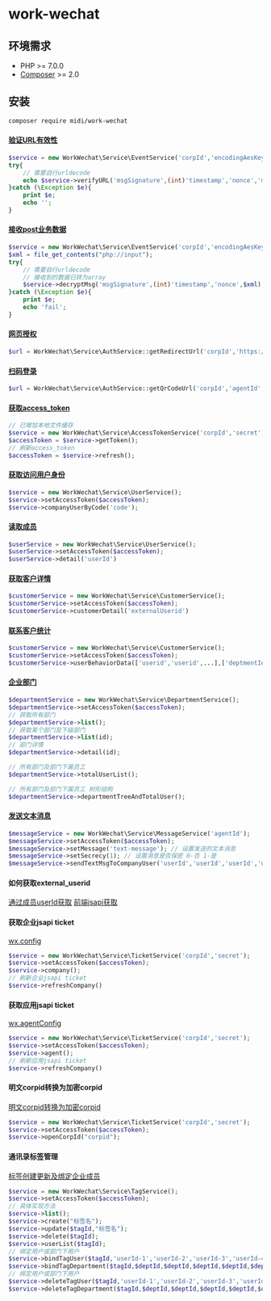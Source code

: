 # work-wechat
## 环境需求

- PHP >= 7.0.0
- [Composer](https://getcomposer.org/) >= 2.0

## 安装

```bash
composer require midi/work-wechat
```
#### [验证URL有效性](https://developer.work.weixin.qq.com/document/path/90238#%E9%AA%8C%E8%AF%81url%E6%9C%89%E6%95%88%E6%80%A7)
```php
$service = new WorkWechat\Service\EventService('corpId','encodingAesKey','token');
try{
    // 需要自行urldecode
    echo $service->verifyURL('msgSignature',(int)'timestamp','nonce','msgEncrypt');
}catch (\Exception $e){
    print $e;
    echo '';
}
```

#### [接收post业务数据](https://developer.work.weixin.qq.com/document/path/91116#32-%E6%94%AF%E6%8C%81http-post%E8%AF%B7%E6%B1%82%E6%8E%A5%E6%94%B6%E4%B8%9A%E5%8A%A1%E6%95%B0%E6%8D%AE)
```php
$service = new WorkWechat\Service\EventService('corpId','encodingAesKey','token');
$xml = file_get_contents("php://input");
try{
    // 需要自行urldecode
    // 接收到的数据已转为array
    $service->decryptMsg('msgSignature',(int)'timestamp','nonce',$xml);
}catch (\Exception $e){
    print $e;
    echo 'fail';
}
```

#### [网页授权](https://developer.work.weixin.qq.com/document/path/91022)
```php
$url = WorkWechat\Service\AuthService::getRedirectUrl('corpId','https://www.baidu.com')
```

#### [扫码登录](https://developer.work.weixin.qq.com/document/path/91019)
```php
$url = WorkWechat\Service\AuthService::getQrCodeUrl('corpId','agentId','https://www.baidu.com','')
```

#### [获取access_token](https://developer.work.weixin.qq.com/document/path/91039)
```php
// 已增加本地文件缓存
$service = new WorkWechat\Service\AccessTokenService('corpId','secret');
$accessToken = $service->getToken();
// 刷新access_token
$accessToken = $service->refresh();

```

#### [获取访问用户身份](https://developer.work.weixin.qq.com/document/path/91023)
```php
$service = new WorkWechat\Service\UserService();
$service->setAccessToken($accessToken);
$service->companyUserByCode('code');
```
#### [读取成员](https://developer.work.weixin.qq.com/document/path/90196)
```php
$userService = new WorkWechat\Service\UserService();
$userService->setAccessToken($accessToken);
$userService->detail('userId')
```

#### [获取客户详情](https://developer.work.weixin.qq.com/document/path/92114)
```php
$customerService = new WorkWechat\Service\CustomerService();
$customerService->setAccessToken($accessToken);
$customerService->customerDetail('externalUserid')
```

#### [联系客户统计](https://developer.work.weixin.qq.com/document/path/92132)
```php
$customerService = new WorkWechat\Service\CustomerService();
$customerService->setAccessToken($accessToken);
$customerService->userBehaviorData(['userid','userid',...],['deptmentId',...],1618780712,1649903913)
```

#### [企业部门]()
```php
$departmentService = new WorkWechat\Service\DepartmentService();
$departmentService->setAccessToken($accessToken);
// 获取所有部门
$departmentService->list();
// 获取某个部门及下级部门
$departmentService->list(id);
// 部门详情
$departmentService->detail(id);

// 所有部门及部门下属员工
$departmentService->totalUserList();

// 所有部门及部门下属员工 树形结构
$departmentService->departmentTreeAndTotalUser();
```

#### [发送文本消息](https://developer.work.weixin.qq.com/document/path/90236#%E6%96%87%E6%9C%AC%E6%B6%88%E6%81%AF)
```php
$messageService = new WorkWechat\Service\MessageService('agentId');
$messageService->setAccessToken($accessToken);
$messageService->setMessage('text-message'); // 设置发送的文本消息
$messageService->setSecrecy(1); // 设置消息是否保密 0-否 1-是
$messageService->sendTextMsgToCompanyUser('userId','userId','userId','userId','userId','userId','userId'); // 向多个/一个userId发送此消息
```

#### 如何获取external_userid
[通过成员userId获取](https://developer.work.weixin.qq.com/document/path/92113)
[前端jsapi获取](https://developer.work.weixin.qq.com/document/path/91799)

#### 获取企业jsapi ticket
[wx.config](https://developer.work.weixin.qq.com/document/path/94313)
```php
$service = new WorkWechat\Service\TicketService('corpId','secret');
$service->setAccessToken($accessToken);
$service->company();
// 刷新企业jsapi ticket
$service->refreshCompany()
```

#### 获取应用jsapi ticket
[wx.agentConfig](https://developer.work.weixin.qq.com/document/path/94313)
```php
$service = new WorkWechat\Service\TicketService('corpId','secret');
$service->setAccessToken($accessToken);
$service->agent();
// 刷新应用jsapi ticket
$service->refreshCompany()
```

#### 明文corpid转换为加密corpid
[明文corpid转换为加密corpid](https://developer.work.weixin.qq.com/document/path/95604)
```php
$service = new WorkWechat\Service\TicketService('corpId','secret');
$service->setAccessToken($accessToken);
$service->openCorpId("corpid");
```

#### 通讯录标签管理
[标签创建更新及绑定企业成员](https://developer.work.weixin.qq.com/document/path/90210)
```php
$service = new WorkWechat\Service\TagService();
$service->setAccessToken($accessToken);
// 具体实现方法
$service->list();
$service->create("标签名");
$service->update($tagId,"标签名");
$service->delete($tagId);
$service->userList($tagId);
// 绑定用户或部门下用户
$service->bindTagUser($tagId,'userId-1','userId-2','userId-3','userId-4',...); // 可绑定1个或多个，100条上限
$service->bindTagDepartment($tagId,$deptId,$deptId,$deptId,$deptId,$deptId,...); // 可绑定1个或多个，100条上限
// 绑定用户或部门下用户
$service->deleteTagUser($tagId,'userId-1','userId-2','userId-3','userId-4',...); // 删除1个或多个，100条上限
$service->deleteTagDepartment($tagId,$deptId,$deptId,$deptId,$deptId,$deptId,...); // 删除1个或多个，100条上限
```
